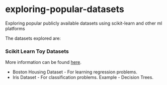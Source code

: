 # exploring-popular-datasets
Exploring popular publicly available datasets using scikit-learn and other ml platforms

The datasets explored are:

### Scikit Learn Toy Datasets
More information can be found [here](http://scikit-learn.org/stable/datasets/index.html).
* Boston Housing Dataset - For learning regression problems.
* Iris Dataset - For classification problems. Example - Decision Trees.
